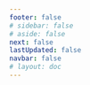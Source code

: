 ```yaml
---
footer: false
# sidebar: false
# aside: false
next: false
lastUpdated: false
navbar: false
# layout: doc
---
```


<script setup>
  const chatPrompts = [
    // Schmerzbasierte Suchanfragen - Sprachbarrieren im Geschäftsleben
    { id: "1", text: "Wie kommuniziere ich mit ausländischen Kunden ohne deren Sprache zu kennen", category: "communication" },
    { id: "2", text: "Echtzeit-Übersetzung für Geschäftsbesprechungen", category: "translation" },
    { id: "3", text: "Dolmetscher-Software für Videoanrufe", category: "interpretation" },
    { id: "4", text: "Verlorene Geschäfte durch Sprachbarrieren", category: "business-problems" },
    
    // Spezifische Geschäftsszenarien
    { id: "5", text: "Wie präsentiere ich vor internationalen Kunden", category: "presentations" },
    { id: "6", text: "Produktdemos in verschiedenen Sprachen durchführen", category: "demos" },
    { id: "7", text: "Best Practices für internationale Vertriebsgespräche", category: "sales" },
    { id: "8", text: "Kommunikation mit Lieferanten aus verschiedenen Ländern", category: "supply-chain" },
    
    // Lösungssuchende Anfragen
    { id: "9", text: "Alternative zu teuren menschlichen Dolmetschern", category: "cost-saving" },
    { id: "10", text: "KI-Übersetzung vs. menschlicher Übersetzer Vergleich", category: "comparison" },
    { id: "11", text: "Sofortige Sprachübersetzung für Unternehmen", category: "instant-translation" },
    { id: "12", text: "Mehrsprachige Team-Kollaborationstools", category: "collaboration" },
    
    // Technische Anforderungen Suchen
    { id: "13", text: "Übersetzungsgenauigkeit für technische Diskussionen", category: "accuracy" },
    { id: "14", text: "Sichere Übersetzungssoftware für Unternehmen", category: "security" },
    { id: "15", text: "Integration mit bestehender Videokonferenz", category: "integration" },
    { id: "16", text: "DSGVO-konforme Übersetzungsdienste", category: "compliance" },
    
    // ROI und Geschäftswert
    { id: "17", text: "Kosten von Kommunikationsfehlern im internationalen Geschäft", category: "roi" },
    { id: "18", text: "Dolmetscherkosten vs. KI-Lösung berechnen", category: "cost-calculator" },
    { id: "19", text: "Internationale Verkaufskonversionsraten steigern", category: "conversion" },
    { id: "20", text: "Globale Expansion ohne Sprachtraining", category: "expansion" },
    
    // Wettbewerbsvergleich Suchen
    { id: "21", text: "Google Meet Übersetzungsbeschränkungen", category: "google-meet" },
    { id: "22", text: "Zoom Untertitel-Übersetzungsprobleme", category: "zoom" },
    { id: "23", text: "Microsoft Teams Übersetzungsqualitätsprobleme", category: "teams" },
    
    // Branchenspezifische Suchen
    { id: "24", text: "Fertigungskommunikation mit ausländischen Lieferanten", category: "manufacturing" },
    { id: "25", text: "Sprachlösung für Exportgeschäfte", category: "export" },
]
</script>

<AIChat :prompts="chatPrompts" />